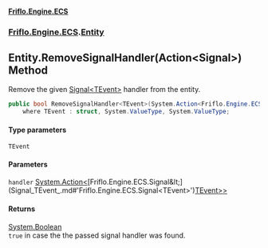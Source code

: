 #### [Friflo.Engine.ECS](index.md#'index')
### [Friflo.Engine.ECS](Friflo.Engine.ECS.md#'Friflo.Engine.ECS').[Entity](Entity.md#'Friflo.Engine.ECS.Entity')

## Entity.RemoveSignalHandler<TEvent>(Action<Signal<TEvent>>) Method

Remove the given [Signal&lt;TEvent&gt;](Signal_TEvent_.md#'Friflo.Engine.ECS.Signal<TEvent>') handler from the entity.

```csharp
public bool RemoveSignalHandler<TEvent>(System.Action<Friflo.Engine.ECS.Signal<TEvent>> handler)
    where TEvent : struct, System.ValueType, System.ValueType;
```
#### Type parameters

<a name='Friflo.Engine.ECS.Entity.RemoveSignalHandler_TEvent_(System.Action_Friflo.Engine.ECS.Signal_TEvent__).TEvent'></a>

`TEvent`
#### Parameters

<a name='Friflo.Engine.ECS.Entity.RemoveSignalHandler_TEvent_(System.Action_Friflo.Engine.ECS.Signal_TEvent__).handler'></a>

`handler` [System.Action&lt;](https://docs.microsoft.com/en-us/dotnet/api/System.Action-1#'System.Action`1')[Friflo.Engine.ECS.Signal&lt;](Signal_TEvent_.md#'Friflo.Engine.ECS.Signal<TEvent>')[TEvent](Entity.RemoveSignalHandler_TEvent_(Action_Signal_TEvent__).md#Friflo.Engine.ECS.Entity.RemoveSignalHandler_TEvent_(System.Action_Friflo.Engine.ECS.Signal_TEvent__).TEvent#'Friflo.Engine.ECS.Entity.RemoveSignalHandler<TEvent>(System.Action<Friflo.Engine.ECS.Signal<TEvent>>).TEvent')[&gt;](Signal_TEvent_.md#'Friflo.Engine.ECS.Signal<TEvent>')[&gt;](https://docs.microsoft.com/en-us/dotnet/api/System.Action-1#'System.Action`1')

#### Returns
[System.Boolean](https://docs.microsoft.com/en-us/dotnet/api/System.Boolean#'System.Boolean')  
`true` in case the the passed signal handler was found.